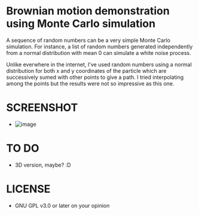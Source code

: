 # Brownian motion demonstration using Monte Carlo simulation
A sequence of random numbers can be a very simple Monte Carlo simulation. For instance, a list of random numbers generated independently from a normal distribution with mean 0 can simulate a white noise process.

Unlike everwhere in the internet, I've used random numbers using a normal distribution for both x and y coordinates of the particle which are successively sumed with other points to give a path. I tried interpolating among the points but the results were not so impressive as this one.

# SCREENSHOT
  - ![image](http://i.imgur.com/oLi5zC0.png)
  
# TO DO
  - 3D version, maybe? :D
  
# LICENSE
  - GNU GPL v3.0 or later on your opinion
 
